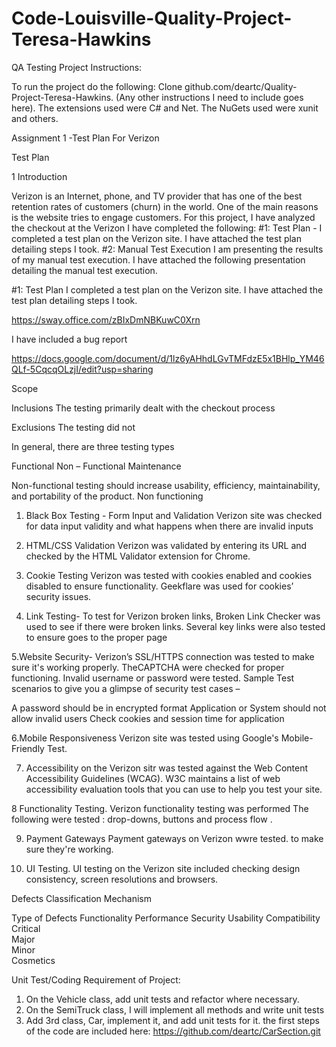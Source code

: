 # Code-Louisville-Quality-Project-Teresa-Hawkins

 QA Testing Project Instructions:

To run the project do the following: Clone github.com/deartc/Quality-Project-Teresa-Hawkins. (Any other instructions I need to include goes here).  The extensions used were C# and Net.  The NuGets used were xunit and others.  


 
 Assignment 1  -Test Plan  For Verizon 
  
 
Test Plan
 
1	Introduction


Verizon is an Internet, phone, and TV provider that has one of the best retention rates of customers (churn) in the world. One of the main reasons is the website tries to engage customers. For this project, I have analyzed the checkout at the Verizon   I have completed the following: #1: Test Plan - I completed a test plan on the Verizon site. I have attached the test plan detailing steps I took. #2: Manual Test Execution I am presenting the results of my manual test execution. I have attached the following presentation detailing the manual test execution.
 

#1: Test Plan
I completed a test plan on the Verizon site.  I have attached the test plan detailing steps I took.

https://sway.office.com/zBIxDmNBKuwC0Xrn
	

	
I have included a bug report


https://docs.google.com/document/d/1lz6yAHhdLGvTMFdzE5x1BHlp_YM46QLf-5CqcqOLzjI/edit?usp=sharing


 Scope 
 
Inclusions  The testing primarily dealt with the checkout process
 
Exclusions   The testing did not 

   
In general, there are three testing types

Functional
Non – Functional
Maintenance

Non-functional testing should increase usability, efficiency, maintainability, and portability of the product.  Non functioning 
1.	 Black Box Testing - Form Input and Validation 
  Verizon site  was checked for data input validity and what happens when there are invalid inputs 

2.	HTML/CSS Validation 
Verizon was validated by entering its URL and checked by the HTML Validator extension for Chrome. 

3. Cookie Testing   Verizon was tested with cookies enabled and cookies disabled to ensure functionality.   Geekflare was used for cookies’  security issues.

 4.  Link Testing- To test for Verizon broken links, Broken Link Checker was used to see if there were broken links. Several key links were also tested to ensure goes to the proper page 

5.Website Security- Verizon’s SSL/HTTPS connection was tested to make sure it's working properly.  TheCAPTCHA were checked  for proper functioning.   Invalid username or password were tested.  Sample Test scenarios to give you a glimpse of security test cases –

A password should be in encrypted format
Application or System should not allow invalid users
Check cookies and session time for application

6.Mobile Responsiveness Verizon site was tested using Google's Mobile-Friendly Test. 

7.  Accessibility on the  Verizon  sitr was tested against the Web Content Accessibility Guidelines (WCAG).   W3C maintains a list of web accessibility evaluation tools that you can use to help you test your site.
  
8  Functionality Testing.  Verizon functionality testing was performed The following were tested : drop-downs, buttons  and process flow .

9.  Payment Gateways    Payment gateways on Verizon wwre tested. to make sure they're working.

10. UI Testing. UI testing on the Verizon site included checking  design consistency, screen resolutions and browsers.
 
   Defects Classification Mechanism
 
Type of Defects 	Functionality 	Performance 	Security 	Usability	Compatibility 
Critical	 	 	 	 	 
Major	 	 	 	 	 
Minor	 	 	 	 	 
Cosmetics	 	 	 	 	 
 


 Unit Test/Coding Requirement of Project:

  
1. On the Vehicle class, add unit tests  and refactor where necessary.
2. On the SemiTruck class, I will implement all methods and write unit tests 
3. Add 3rd class, Car, implement it, and add unit tests for it. the first steps of the code are included here: https://github.com/deartc/CarSection.git


